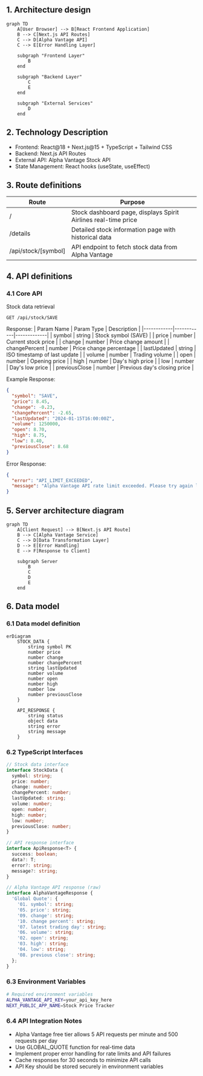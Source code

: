 ## 1. Architecture design

```mermaid
graph TD
    A[User Browser] --> B[React Frontend Application]
    B --> C[Next.js API Routes]
    C --> D[Alpha Vantage API]
    C --> E[Error Handling Layer]
    
    subgraph "Frontend Layer"
        B
    end
    
    subgraph "Backend Layer"
        C
        E
    end
    
    subgraph "External Services"
        D
    end
```

## 2. Technology Description
- Frontend: React@18 + Next.js@15 + TypeScript + Tailwind CSS
- Backend: Next.js API Routes
- External API: Alpha Vantage Stock API
- State Management: React hooks (useState, useEffect)

## 3. Route definitions

| Route | Purpose |
|-------|---------|
| / | Stock dashboard page, displays Spirit Airlines real-time price |
| /details | Detailed stock information page with historical data |
| /api/stock/[symbol] | API endpoint to fetch stock data from Alpha Vantage |

## 4. API definitions

### 4.1 Core API

Stock data retrieval
```
GET /api/stock/SAVE
```

Response:
| Param Name | Param Type | Description |
|------------|------------|-------------|
| symbol | string | Stock symbol (SAVE) |
| price | number | Current stock price |
| change | number | Price change amount |
| changePercent | number | Price change percentage |
| lastUpdated | string | ISO timestamp of last update |
| volume | number | Trading volume |
| open | number | Opening price |
| high | number | Day's high price |
| low | number | Day's low price |
| previousClose | number | Previous day's closing price |

Example Response:
```json
{
  "symbol": "SAVE",
  "price": 8.45,
  "change": -0.23,
  "changePercent": -2.65,
  "lastUpdated": "2024-01-15T16:00:00Z",
  "volume": 1250000,
  "open": 8.70,
  "high": 8.75,
  "low": 8.40,
  "previousClose": 8.68
}
```

Error Response:
```json
{
  "error": "API_LIMIT_EXCEEDED",
  "message": "Alpha Vantage API rate limit exceeded. Please try again later."
}
```

## 5. Server architecture diagram

```mermaid
graph TD
    A[Client Request] --> B[Next.js API Route]
    B --> C[Alpha Vantage Service]
    C --> D[Data Transformation Layer]
    D --> E[Error Handling]
    E --> F[Response to Client]
    
    subgraph Server
        B
        C
        D
        E
    end
```

## 6. Data model

### 6.1 Data model definition

```mermaid
erDiagram
    STOCK_DATA {
        string symbol PK
        number price
        number change
        number changePercent
        string lastUpdated
        number volume
        number open
        number high
        number low
        number previousClose
    }
    
    API_RESPONSE {
        string status
        object data
        string error
        string message
    }
```

### 6.2 TypeScript Interfaces

```typescript
// Stock data interface
interface StockData {
  symbol: string;
  price: number;
  change: number;
  changePercent: number;
  lastUpdated: string;
  volume: number;
  open: number;
  high: number;
  low: number;
  previousClose: number;
}

// API response interface
interface ApiResponse<T> {
  success: boolean;
  data?: T;
  error?: string;
  message?: string;
}

// Alpha Vantage API response (raw)
interface AlphaVantageResponse {
  'Global Quote': {
    '01. symbol': string;
    '05. price': string;
    '09. change': string;
    '10. change percent': string;
    '07. latest trading day': string;
    '06. volume': string;
    '02. open': string;
    '03. high': string;
    '04. low': string;
    '08. previous close': string;
  };
}
```

### 6.3 Environment Variables

```bash
# Required environment variables
ALPHA_VANTAGE_API_KEY=your_api_key_here
NEXT_PUBLIC_APP_NAME=Stock Price Tracker
```

### 6.4 API Integration Notes

- Alpha Vantage free tier allows 5 API requests per minute and 500 requests per day
- Use GLOBAL_QUOTE function for real-time data
- Implement proper error handling for rate limits and API failures
- Cache responses for 30 seconds to minimize API calls
- API Key should be stored securely in environment variables